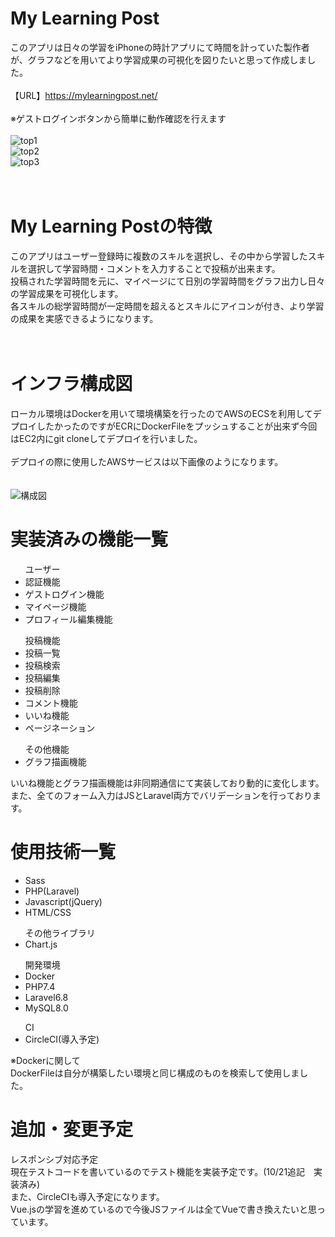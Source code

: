 # My Learning Post
このアプリは日々の学習をiPhoneの時計アプリにて時間を計っていた製作者が、グラフなどを用いてより学習成果の可視化を図りたいと思って作成しました。<br>
<br>
【URL】https://mylearningpost.net/ <br>
<br>
※ゲストログインボタンから簡単に動作確認を行えます<br>
<br>
![top1](https://user-images.githubusercontent.com/71583677/96410994-c0eede00-1222-11eb-97f8-5a87f5ac0026.png)<br>
![top2](https://user-images.githubusercontent.com/71583677/96411006-c3513800-1222-11eb-9a51-d9f5bda7935d.png)<br>
![top3](https://user-images.githubusercontent.com/71583677/96411012-c51afb80-1222-11eb-81c9-5ee3bc03b61b.png)<br>
<br>
<br>
# My Learning Postの特徴
このアプリはユーザー登録時に複数のスキルを選択し、その中から学習したスキルを選択して学習時間・コメントを入力することで投稿が出来ます。<br>
投稿された学習時間を元に、マイページにて日別の学習時間をグラフ出力し日々の学習成果を可視化します。<br>
各スキルの総学習時間が一定時間を超えるとスキルにアイコンが付き、より学習の成果を実感できるようになります。<br>
<br>
<br>
# インフラ構成図
ローカル環境はDockerを用いて環境構築を行ったのでAWSのECSを利用してデプロイしたかったのですがECRにDockerFileをプッシュすることが出来ず今回はEC2内にgit cloneしてデプロイを行いました。
<br><br>
デプロイの際に使用したAWSサービスは以下画像のようになります。<br><br><br>
![構成図](https://user-images.githubusercontent.com/71583677/96476423-21583c80-1270-11eb-8088-c0eabbb635f2.png)

# 実装済みの機能一覧
<ul>ユーザー
  <li>認証機能</li>
  <li>ゲストログイン機能</li>
  <li>マイページ機能</li>
  <li>プロフィール編集機能</li>
</ul>
<ul>投稿機能
  <li>投稿一覧</li>
  <li>投稿検索</li>
  <li>投稿編集</li>
  <li>投稿削除</li>
  <li>コメント機能</li>
  <li>いいね機能</li>
  <li>ページネーション</li>
</ul>
<ul>その他機能
  <li>グラフ描画機能</li>
</ul>

いいね機能とグラフ描画機能は非同期通信にて実装しており動的に変化します。<br>
また、全てのフォーム入力はJSとLaravel両方でバリデーションを行っております。<br>

# 使用技術一覧
<ul>
  <li>Sass</li>
  <li>PHP(Laravel)</li>
  <li>Javascript(jQuery)</li>
  <li>HTML/CSS</li>
</ul>
<ul>その他ライブラリ
  <li>Chart.js</li>
</ul>
<ul>開発環境
  <li>Docker</li>
  <li>PHP7.4</li>
  <li>Laravel6.8</li>
  <li>MySQL8.0</li>
</ul>
<ul>CI
  <li>CircleCI(導入予定)</li>
</ul>

※Dockerに関して<br>
DockerFileは自分が構築したい環境と同じ構成のものを検索して使用しました。<br>

# 追加・変更予定
レスポンシブ対応予定<br>
現在テストコードを書いているのでテスト機能を実装予定です。(10/21追記　実装済み)<br>
また、CircleCIも導入予定になります。<br>
Vue.jsの学習を進めているので今後JSファイルは全てVueで書き換えたいと思っています。
